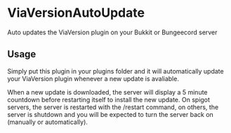 # ViaVersionAutoUpdate
Auto updates the ViaVersion plugin on your Bukkit or Bungeecord server

## Usage
Simply put this plugin in your plugins folder and it will automatically update your ViaVersion plugin whenever a new update is avaliable.

When a new update is downloaded, the server will display a 5 minute countdown before restarting itself to install the new update. On spigot servers, the server is restarted with the /restart command, on others, the server is shutdown and you will be expected to turn the server back on (manually or automatically).
